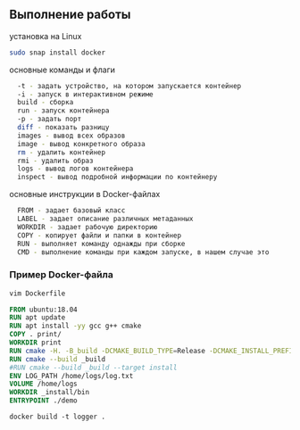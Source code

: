 ## Выполнение работы
установка на Linux
```sh
sudo snap install docker
```

основные команды и флаги
```sh
  -t - задать устройство, на котором запускается контейнер
  -i - запуск в интерактивном режиме
  build - сборка
  run - запуск контейнера
  -p - задать порт
  diff - показать разницу
  images - вывод всех образов
  image - вывод конкретного образа
  rm - удалить контейнер
  rmi - удалить образ
  logs - вывод логов контейнера
  inspect - вывод подробной информации по контейнеру
```
основные инструкции в Docker-файлах
```sh
  FROM - задает базовый класс
  LABEL - задает описание различных метаданных
  WORKDIR - задает рабочую директорию
  COPY - копирует файли и папки в контейнер
  RUN - выполняет команду однажды при сборке
  CMD - выполнение команды при каждом запуске, в нашем случае это 
```

### Пример Docker-файла

```sh
vim Dockerfile
```
```dockerfile
FROM ubuntu:18.04
RUN apt update
RUN apt install -yy gcc g++ cmake
COPY . print/
WORKDIR print
RUN cmake -H. -B_build -DCMAKE_BUILD_TYPE=Release -DCMAKE_INSTALL_PREFIX=_install
RUN cmake --build _build
#RUN cmake --build _build --target install
ENV LOG_PATH /home/logs/log.txt
VOLUME /home/logs
WORKDIR _install/bin
ENTRYPOINT ./demo
```
```
docker build -t logger .
```

